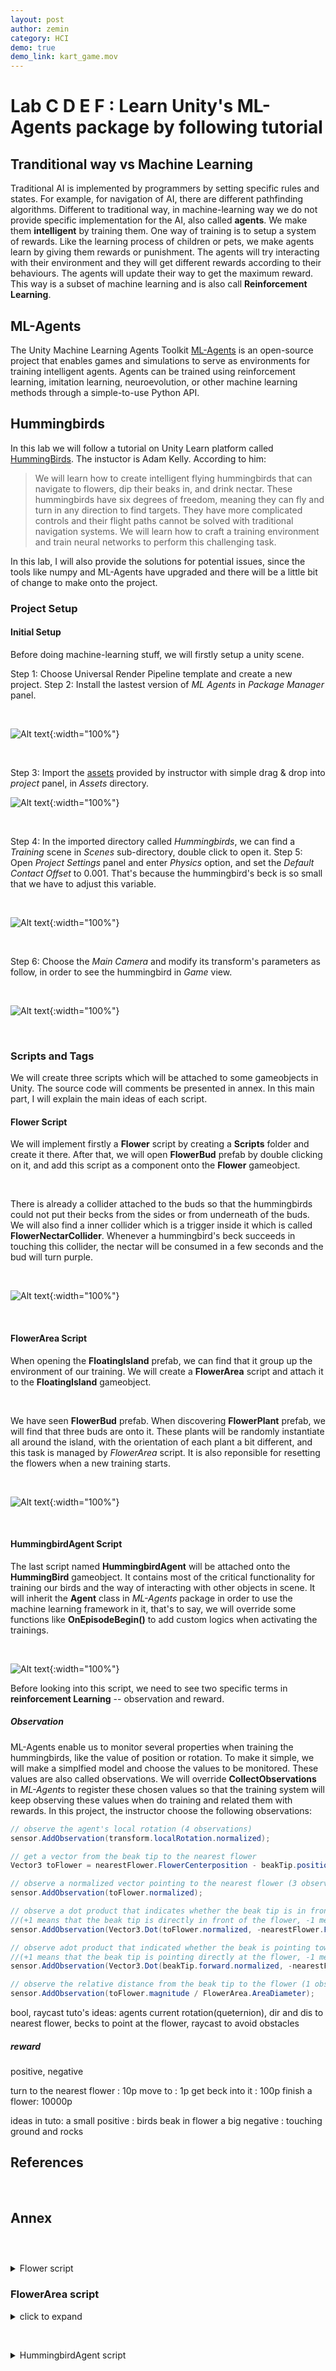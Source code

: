 ```yaml
---
layout: post
author: zemin 
category: HCI
demo: true
demo_link: kart_game.mov
---
```


# Lab C D E F : Learn Unity's ML-Agents package by following tutorial

## Tranditional way vs Machine Learning

Traditional AI is implemented by programmers by setting specific rules and states. For example, for navigation of AI, there are different pathfinding algorithms. Different to traditional way, in machine-learning way we do not provide specific implementation for the AI, also called **agents**. We make them **intelligent** by training them. One way of training is to setup a system of rewards. Like the learning process of children or pets, we make agents learn by giving them rewards or punishment. The agents will try interacting with their environment and they will get different rewards according to their behaviours. The agents will update their way to get the maximum reward. This way is a subset of machine learning and is also call **Reinforcement Learning**. 

## ML-Agents

The Unity Machine Learning Agents Toolkit [ML-Agents](https://github.com/Unity-Technologies/ml-agents) is an open-source project that enables games and simulations to serve as environments for training intelligent agents. Agents can be trained using reinforcement learning, imitation learning, neuroevolution, or other machine learning methods through a simple-to-use Python API.

## Hummingbirds

In this lab we will follow a tutorial on Unity Learn platform called [HummingBirds](https://learn.unity.com/course/ml-agents-hummingbirds). The instuctor is Adam Kelly. According to him:

> We will learn how to create intelligent flying hummingbirds that can navigate to flowers, dip their beaks in, and drink nectar. These hummingbirds have six degrees of freedom, meaning they can fly and turn in any direction to find targets. They have more complicated controls and their flight paths cannot be solved with traditional navigation systems. We will learn how to craft a training environment and train neural networks to perform this challenging task.

In this lab, I will also provide the solutions for potential issues, since the tools like numpy and ML-Agents have upgraded and there will be a little bit of change to make onto the project. 

### Project Setup

#### Initial Setup

Before doing machine-learning stuff, we will firstly setup a unity scene.

Step 1: Choose Universal Render Pipeline template and create a new project.
Step 2: Install the lastest version of *ML Agents* in *Package Manager* panel.

&nbsp;

![Alt text](https://raw.githubusercontent.com/zemin-xu/zemin-xu.github.io/master/assets/images/hci_lab2/install_ml_agents.png "install ML Agents package"){:width="100%"}

&nbsp;

Step 3: Import the [assets](https://connect-prd-cdn.unity.com/20200528/36d7a87b-2adb-4dfe-81eb-0444c5ab6e59/HummingbirdScene_1.0.zip?_ga=2.236592129.1011110539.1601564062-1920467459.1600701103) provided by instructor with simple drag & drop into *project* panel, in *Assets* directory. 

![Alt text](https://raw.githubusercontent.com/zemin-xu/zemin-xu.github.io/master/assets/images/hci_lab2/import_assets.png "import assets of projects made by instructor"){:width="100%"}

&nbsp;

Step 4: In the imported directory called *Hummingbirds*, we can find a *Training* scene in *Scenes* sub-directory, double click to open it.
Step 5: Open *Project Settings* panel and enter *Physics* option, and set the *Default Contact Offset* to 0.001. That's because the hummingbird's beck is so small that we have to adjust this variable. 

&nbsp;

![Alt text](https://raw.githubusercontent.com/zemin-xu/zemin-xu.github.io/master/assets/images/hci_lab2/change_contact_offset.png "change contact offset"){:width="100%"}

&nbsp;

Step 6: Choose the *Main Camera* and modify its transform's parameters as follow, in order to see the hummingbird in *Game* view.

&nbsp;

![Alt text](https://raw.githubusercontent.com/zemin-xu/zemin-xu.github.io/master/assets/images/hci_lab2/main_camera_parameters.png "main camera's transform values"){:width="100%"}

&nbsp;

### Scripts and Tags

We will create three scripts which will be attached to some gameobjects in Unity. The source code will comments be presented in annex. In this main part, I will explain the main ideas of each script.

#### Flower Script

We will implement firstly a **Flower** script by creating a **Scripts** folder and create it there. After that, we will open **FlowerBud** prefab by double clicking on it, and add this script as a component onto the **Flower** gameobject.

&nbsp;

There is already a collider attached to the buds so that the hummingbirds could not put their becks from the sides or from underneath of the buds. We will also find a inner collider which is a trigger inside it which is called **FlowerNectarCollider**. Whenever a hummingbird's beck succeeds in touching this collider, the nectar will be consumed in a few seconds and the bud will turn purple.

&nbsp;

![Alt text](https://raw.githubusercontent.com/zemin-xu/zemin-xu.github.io/master/assets/images/hci_lab2/flower_components.png "flower's components"){:width="100%"}

&nbsp;

#### FlowerArea Script

When opening the **FloatingIsland** prefab, we can find that it group up the environment of our training. We will create a **FlowerArea** script and attach it to the **FloatingIsland** gameobject.

&nbsp;

We have seen **FlowerBud** prefab. When discovering **FlowerPlant** prefab, we will find that three buds are onto it. These plants will be randomly instantiate all around the island, with the orientation of each plant a bit different, and this task is managed by *FlowerArea* script. It is also reponsible for resetting the flowers when a new training starts.

&nbsp;

![Alt text](https://raw.githubusercontent.com/zemin-xu/zemin-xu.github.io/master/assets/images/hci_lab2/floating_island_components.png "floating island's components"){:width="100%"}

&nbsp;

#### HummingbirdAgent Script

The last script named **HummingbirdAgent** will be attached onto the **HummingBird** gameobject. It contains most of the critical functionality for training our birds and the way of interacting with other objects in scene. It will inherit the **Agent** class in *ML-Agents* package in order to use the machine learning framework in it, that's to say, we will override some functions like **OnEpisodeBegin()** to add custom logics when activating the trainings.

&nbsp;

![Alt text](https://raw.githubusercontent.com/zemin-xu/zemin-xu.github.io/master/assets/images/hci_lab2/hummingbird_components.png "floating island's components"){:width="100%"}


Before looking into this script, we need to see two specific terms in **reinforcement Learning** -- observation and reward.

##### Observation

ML-Agents enable us to monitor several properties when training the hummingbirds, like the value of position or rotation. To make it simple, we will make a simplfied model and choose the values to be monitored. These values are also called observations. We will override **CollectObservations** in *ML-Agents* to register these chosen values so that the training system will keep observing these values when do training and related them with rewards. In this project, the instructor choose the following observations:

``` c#
// observe the agent's local rotation (4 observations)
sensor.AddObservation(transform.localRotation.normalized);

// get a vector from the beak tip to the nearest flower
Vector3 toFlower = nearestFlower.FlowerCenterposition - beakTip.position;

// observe a normalized vector pointing to the nearest flower (3 observations)
sensor.AddObservation(toFlower.normalized);

// observe a dot product that indicates whether the beak tip is in front of the flower
//(+1 means that the beak tip is directly in front of the flower, -1 means directly behind)
sensor.AddObservation(Vector3.Dot(toFlower.normalized, -nearestFlower.FlowerUpVector.normalized));

// observe adot product that indicated whether the beak is pointing toward the flower
//(+1 means that the beak tip is pointing directly at the flower, -1 means directly away
sensor.AddObservation(Vector3.Dot(beakTip.forward.normalized, -nearestFlower.FlowerUpVector.normalized));

// observe the relative distance from the beak tip to the flower (1 observation)
sensor.AddObservation(toFlower.magnitude / FlowerArea.AreaDiameter);
```

bool, raycast
tuto's ideas: agents current rotation(queternion), dir and dis to nearest flower, becks to point at the flower, raycast to avoid obstacles

##### reward

positive, negative

turn to the nearest flower : 10p
move to : 1p
get beck into it : 100p
finish a flower: 10000p

   
ideas in tuto:
a small positive : birds beak in flower
a big negative : touching ground and rocks

## References

&nbsp;

## Annex

### &nbsp; 

<details>
<summary>Flower script</summary>

``` c#
using System;
using System.Collections;
using System.Collections.Generic;
using UnityEngine;

/// <summary>
/// Manages a single flower with nectar
/// </summary>
public class Flower : MonoBehaviour
{
    [Tooltip("The color when the flower is full")]
    public Color fullFlowerColor = new Color(1f, 0f, .3f);

    [Tooltip("The color when the flower is empty")]
    public Color emptyFlowerColor = new Color(.5f, 0f, 1f);

    /// <summary>
    /// The trigger collider representing the nectar
    /// </summary>
    [HideInInspector]
    public Collider nectarCollider;

    // The solid collider representing the flower petals
    private Collider flowerCollider;

    // The flower's material
    private Material flowerMaterial;

    /// <summary>
    /// A vector pointing straight out of the flower
    /// </summary>
    public Vector3 FlowerUpVector
    {
        get
        {
            return nectarCollider.transform.up;
        }
    }

    /// <summary>
    /// The center position of the nectar collider
    /// </summary>
    public Vector3 FlowerCenterPosition
    {
        get
        {
            return nectarCollider.transform.position;
        }
    }

    /// <summary>
    /// The amount of nectar remaining in the flower
    /// </summary>
    public float NectarAmount { get; private set; }

    /// <summary>
    /// Whether the flower has any nectar remaining
    /// </summary>
    public bool HasNectar
    {
        get
        {
            return NectarAmount > 0f;
        }
    }

    /// <summary>
    /// Attempts to remove nectar from the flower
    /// </summary>
    /// <param name="amount">The amount of nectar to remove</param>
    /// <returns>The actual amount successfully removed</returns>
    public float Feed(float amount)
    {
        // Track how much nectar was successfully taken (cannot take more than is available)
        float nectarTaken = Mathf.Clamp(amount, 0f, NectarAmount);

        // Subtract the nectar
        NectarAmount -= amount;

        if (NectarAmount <= 0)
        {
            // No nectar remaining
            NectarAmount = 0;

            // Disable the flower and nectar colliders
            flowerCollider.gameObject.SetActive(false);
            nectarCollider.gameObject.SetActive(false);

            // Change the flower color to indicate that it is empty
            flowerMaterial.SetColor("_BaseColor", emptyFlowerColor);
        }

        // Return the amount of nectar that was taken
        return nectarTaken;
    }

    /// <summary>
    /// Resets the flower
    /// </summary>
    public void ResetFlower()
    {
        // Refill the nectar
        NectarAmount = 1f;

        // Enable the flower and nectar colliders
        flowerCollider.gameObject.SetActive(true);
        nectarCollider.gameObject.SetActive(true);

        // Change the flower color to indicate that it is full
        flowerMaterial.SetColor("_BaseColor", fullFlowerColor);
    }

    /// <summary>
    /// Called when the flower wakes up
    /// </summary>
    private void Awake()
    {
        // Find the flower's mesh renderer and get the main material
        MeshRenderer meshRenderer = GetComponent<MeshRenderer>();
        flowerMaterial = meshRenderer.material;

        // Find flower and nectar colliders
        flowerCollider = transform.Find("FlowerCollider").GetComponent<Collider>();
        nectarCollider = transform.Find("FlowerNectarCollider").GetComponent<Collider>();
    }
}
```

</p>
</details>  

### FlowerArea script 

<details>
<summary>click to expand</summary>
<p>

```c#
using System.Collections;
using System.Collections.Generic;
using UnityEngine;

/// <summary>
/// Manages a collection of flower plants and attached flowers
/// </summary>
public class FlowerArea : MonoBehaviour
{
    // The diameter of the area where the agent and flowers can be
    // used for observing relative distance from agent to flower
    public const float AreaDiameter = 20f;

    // The list of all flower plants in this flower area (flower plants have multiple flowers)
    private List<GameObject> flowerPlants;

    // A lookup dictionary for looking up a flower from a nectar collider
    private Dictionary<Collider, Flower> nectarFlowerDictionary;

    /// <summary>
    /// The list of all flowers in the flower area
    /// </summary>
    public List<Flower> Flowers { get; private set; }

    /// <summary>
    /// Reset the flowers and flower plants
    /// </summary>
    public void ResetFlowers()
    {
        // Rotate each flower plant around the Y axis and subtly around X and Z
        foreach (GameObject flowerPlant in flowerPlants)
        {
            float xRotation = UnityEngine.Random.Range(-5f, 5f);
            float yRotation = UnityEngine.Random.Range(-180f, 180f);
            float zRotation = UnityEngine.Random.Range(-5f, 5f);
            flowerPlant.transform.localRotation = Quaternion.Euler(xRotation, yRotation, zRotation);
        }

        // Reset each flower
        foreach (Flower flower in Flowers)
        {
            flower.ResetFlower();
        }
    }

    /// <summary>
    /// Gets the <see cref="Flower"/> that a nectar collider belongs to
    /// </summary>
    /// <param name="collider">The nectar collider</param>
    /// <returns>The matching flower</returns>
    public Flower GetFlowerFromNectar(Collider collider)
    {
        return nectarFlowerDictionary[collider];
    }

    /// <summary>
    /// Called when the area wakes up
    /// </summary>
    private void Awake()
    {
        // Initialize variables
        flowerPlants = new List<GameObject>();
        nectarFlowerDictionary = new Dictionary<Collider, Flower>();
        Flowers = new List<Flower>();
    }

    /// <summary>
    /// Called when the game starts
    /// </summary>
    private void Start()
    {
        // Find all flowers that are children of this GameObject/Transform
        FindChildFlowers(transform);
    }

    /// <summary>
    /// Recursively finds all flowers and flower plants that are children of a parent transform
    /// </summary>
    /// <param name="parent">The parent of the children to check</param>
    private void FindChildFlowers(Transform parent)
    {
        for (int i = 0; i < parent.childCount; i++)
        {
            Transform child = parent.GetChild(i);

            if (child.CompareTag("flower_plant"))
            {
                // Found a flower plant, add it to the flowerPlants list
                flowerPlants.Add(child.gameObject);

                // Look for flowers within the flower plant
                FindChildFlowers(child);
            }
            else
            {
                // Not a flower plant, look for a Flower component
                Flower flower = child.GetComponent<Flower>();
                if (flower != null)
                {
                    // Found a flower, add it to the Flowers list
                    Flowers.Add(flower);

                    // Add the nectar collider to the lookup dictionary
                    nectarFlowerDictionary.Add(flower.nectarCollider, flower);

                    // Note: there are no flowers that are children of other flowers
                }
                else
                {
                    // Flower component not found, so check children
                    FindChildFlowers(child);
                }
            }
        }
    }
}
```

</p>
</details>

&nbsp;

<details>
<summary>HummingbirdAgent script</summary>

``` c#
using System;
using System.Collections;
using System.Collections.Generic;
using Unity.MLAgents;
using Unity.MLAgents.Sensors;
using UnityEngine;

/// <summary>
/// A hummingbird Machine Learning Agent
/// </summary>
public class HummingbirdAgent : Agent
{
    [Tooltip("Force to apply when moving")]
    public float moveForce = 2f;

    [Tooltip("Speed to pitch up or down")]
    public float pitchSpeed = 100f;

    [Tooltip("Speed to rotate around the up axis")]
    public float yawSpeed = 100f;

    [Tooltip("Transform at the tip of the beak")]
    public Transform beakTip;

    [Tooltip("The agent's camera")]
    public Camera agentCamera;

    [Tooltip("Whether this is training mode or gameplay mode")]
    public bool trainingMode;

    // The rigidbody of the agent
    new private Rigidbody rigidbody;

    // The flower area that the agent is in
    private FlowerArea flowerArea;

    // The nearest flower to the agent
    private Flower nearestFlower;

    // Allows for smoother pitch changes
    private float smoothPitchChange = 0f;

    // Allows for smoother yaw changes
    private float smoothYawChange = 0f;

    // Maximum angle that the bird can pitch up or down
    private const float MaxPitchAngle = 80f;

    // Maximum distance from the beak tip to accept nectar collision
    private const float BeakTipRadius = 0.008f;

    // Whether the agent is frozen (intentionally not flying)
    private bool frozen = false;

    /// <summary>
    /// The amount of nectar the agent has obtained this episode
    /// </summary>
    public float NectarObtained { get; private set; }

    /// <summary>
    /// Initialize the agent
    /// </summary>
    public override void Initialize()
    {
        rigidbody = GetComponent<Rigidbody>();
        flowerArea = GetComponentInParent<FlowerArea>();

        // If not training mode, no max step, play forever
        if (!trainingMode) MaxStep = 0;
    }

    /// <summary>
    /// Reset the agent when an episode begins
    /// </summary>
    public override void OnEpisodeBegin()
    {
        if (trainingMode)
        {
            // Only reset flowers in training when there is one agent per area
            flowerArea.ResetFlowers();
        }

        // Reset nectar obtained
        NectarObtained = 0f;

        // Zero out velocities so that movement stops before a new episode begins
        rigidbody.velocity = Vector3.zero;
        rigidbody.angularVelocity = Vector3.zero;

        // Default to spawning in front of a flower
        bool inFrontOfFlower = true;
        if (trainingMode)
        {
            // Spawn in front of flower 50% of the time during training
            inFrontOfFlower = UnityEngine.Random.value > .5f;
        }

        // Move the agent to a new random position
        MoveToSafeRandomPosition(inFrontOfFlower);

        // Recalculate the nearest flower now that the agent has moved
        UpdateNearestFlower();
    }

    /// <summary>
    /// Called when and action is received from either the player input or the neural network
    /// 
    /// vectorAction[i] represents:
    /// Index 0: move vector x (+1 = right, -1 = left)
    /// Index 1: move vector y (+1 = up, -1 = down)
    /// Index 2: move vector z (+1 = forward, -1 = backward)
    /// Index 3: pitch angle (+1 = pitch up, -1 = pitch down)
    /// Index 4: yaw angle (+1 = turn right, -1 = turn left)
    /// </summary>
    /// <param name="vectorAction">The actions to take</param>
    public override void OnActionReceived(float[] vectorAction)
    {
        // Don't take actions if frozen
        if (frozen) return;

        // Calculate movement vector
        Vector3 move = new Vector3(vectorAction[0], vectorAction[1], vectorAction[2]);

        // Add force in the direction of the move vector
        rigidbody.AddForce(move * moveForce);

        // Get the current rotation
        Vector3 rotationVector = transform.rotation.eulerAngles;

        // Calculate pitch and yaw rotation
        float pitchChange = vectorAction[3];
        float yawChange = vectorAction[4];

        // Calculate smooth rotation changes
        smoothPitchChange = Mathf.MoveTowards(smoothPitchChange, pitchChange, 2f * Time.fixedDeltaTime);
        smoothYawChange = Mathf.MoveTowards(smoothYawChange, yawChange, 2f * Time.fixedDeltaTime);

        // Calculate new pitch and yaw based on smoothed values
        // Clamp  pitch to avoid flipping upside down
        float pitch = rotationVector.x + smoothPitchChange * Time.fixedDeltaTime * pitchSpeed;
        if (pitch > 180f) pitch -= 360f;
        pitch = Mathf.Clamp(pitch, -MaxPitchAngle, MaxPitchAngle);

        float yaw = rotationVector.y + smoothYawChange * Time.fixedDeltaTime * yawSpeed;

        // Apply the new rotation
        transform.rotation = Quaternion.Euler(pitch, yaw, 0f);
    }

    /// <summary>
    /// Collect vector observations from the environment
    /// </summary>
    /// <param name="sensor">The vector sensor</param>
    public override void CollectObservations(VectorSensor sensor)
    {
        // If nearestFlower is null, observe an empty array and return early
        if (nearestFlower == null)
        {
            sensor.AddObservation(new float[10]);
            return;
        }

        // Observe the agent's local rotation (4 observations)
        sensor.AddObservation(transform.localRotation.normalized);

        // Get a vector from the beak tip to the nearest flower
        Vector3 toFlower = nearestFlower.FlowerCenterPosition - beakTip.position;

        // Observe a normalized vector pointing to the nearest flower (3 observations)
        sensor.AddObservation(toFlower.normalized);

        // Observe a dot product that indicates whether the beak tip is in front of the flower (1 observation)
        // (+1 means that the beak tip is directly in front of the flower, -1 means directly behind)
        sensor.AddObservation(Vector3.Dot(toFlower.normalized, -nearestFlower.FlowerUpVector.normalized));

        // Observe a dot product that indicates whether the beak is pointing toward the flower (1 observation)
        // (+1 means that the beak is pointing directly at the flower, -1 means directly away)
        sensor.AddObservation(Vector3.Dot(beakTip.forward.normalized, -nearestFlower.FlowerUpVector.normalized));

        // Observe the relative distance from the beak tip to the flower (1 observation)
        sensor.AddObservation(toFlower.magnitude / FlowerArea.AreaDiameter);

        // 10 total observations
    }

    /// <summary>
    /// When Behavior Type is set to "Heuristic Only" on the agent's Behavior Parameters,
    /// this function will be called. Its return values will be fed into
    /// <see cref="OnActionReceived(float[])"/> instead of using the neural network
    /// </summary>
    /// <param name="actionsOut">And output action array</param>
    public override void Heuristic(float[] actionsOut)
    {
        // Create placeholders for all movement/turning
        Vector3 forward = Vector3.zero;
        Vector3 left = Vector3.zero;
        Vector3 up = Vector3.zero;
        float pitch = 0f;
        float yaw = 0f;

        // Convert keyboard inputs to movement and turning
        // All values should be between -1 and +1

        // Forward/backward
        if (Input.GetKey(KeyCode.W)) forward = transform.forward;
        else if (Input.GetKey(KeyCode.S)) forward = -transform.forward;

        // Left/right
        if (Input.GetKey(KeyCode.A)) left = -transform.right;
        else if (Input.GetKey(KeyCode.D)) left = transform.right;

        // Up/down
        if (Input.GetKey(KeyCode.E)) up = transform.up;
        else if (Input.GetKey(KeyCode.C)) up = -transform.up;

        // Pitch up/down
        if (Input.GetKey(KeyCode.UpArrow)) pitch = 1f;
        else if (Input.GetKey(KeyCode.DownArrow)) pitch = -1f;

        // Turn left/right
        if (Input.GetKey(KeyCode.LeftArrow)) yaw = -1f;
        else if (Input.GetKey(KeyCode.RightArrow)) yaw = 1f;

        // Combine the movement vectors and normalize
        Vector3 combined = (forward + left + up).normalized;

        // Add the 3 movement values, pitch, and yaw to the actionsOut array
        actionsOut[0] = combined.x;
        actionsOut[1] = combined.y;
        actionsOut[2] = combined.z;
        actionsOut[3] = pitch;
        actionsOut[4] = yaw;
    }

    /// <summary>
    /// Prevent the agent from moving and taking actions
    /// </summary>
    public void FreezeAgent()
    {
        Debug.Assert(trainingMode == false, "Freeze/Unfreeze not supported in training");
        frozen = true;
        rigidbody.Sleep();
    }

    /// <summary>
    /// Resume agent movement and actions
    /// </summary>
    public void UnfreezeAgent()
    {
        Debug.Assert(trainingMode == false, "Freeze/Unfreeze not supported in training");
        frozen = false;
        rigidbody.WakeUp();
    }

    /// <summary>
    /// Move the agent to a safe random position (i.e. does not collide with anything)
    /// If in front of flower, also point the beak at the flower
    /// </summary>
    /// <param name="inFrontOfFlower">Whether to choose a spot in front of a flower</param>
    private void MoveToSafeRandomPosition(bool inFrontOfFlower)
    {
        bool safePositionFound = false;
        int attemptsRemaining = 100; // Prevent an infinite loop
        Vector3 potentialPosition = Vector3.zero;
        Quaternion potentialRotation = new Quaternion();

        // Loop until a safe position is found or we run out of attempts
        while (!safePositionFound && attemptsRemaining > 0)
        {
            attemptsRemaining--;
            if (inFrontOfFlower)
            {
                // Pick a random flower
                Flower randomFlower = flowerArea.Flowers[UnityEngine.Random.Range(0, flowerArea.Flowers.Count)];

                // Position 10 to 20 cm in front of the flower
                float distanceFromFlower = UnityEngine.Random.Range(.1f, .2f);
                potentialPosition = randomFlower.transform.position + randomFlower.FlowerUpVector * distanceFromFlower;

                // Point beak at flower (bird's head is center of transform)
                Vector3 toFlower = randomFlower.FlowerCenterPosition - potentialPosition;
                potentialRotation = Quaternion.LookRotation(toFlower, Vector3.up);
            }
            else
            {
                // Pick a random height from the ground
                float height = UnityEngine.Random.Range(1.2f, 2.5f);

                // Pick a random radius from the center of the area
                float radius = UnityEngine.Random.Range(2f, 7f);

                // Pick a random direction rotated around the y axis
                Quaternion direction = Quaternion.Euler(0f, UnityEngine.Random.Range(-180f, 180f), 0f);

                // Combine height, radius, and direction to pick a potential position
                potentialPosition = flowerArea.transform.position + Vector3.up * height + direction * Vector3.forward * radius;

                // Choose and set random starting pitch and yaw
                float pitch = UnityEngine.Random.Range(-60f, 60f);
                float yaw = UnityEngine.Random.Range(-180f, 180f);
                potentialRotation = Quaternion.Euler(pitch, yaw, 0f);
            }

            // Check to see if the agent will collide with anything
            Collider[] colliders = Physics.OverlapSphere(potentialPosition, 0.05f);

            // Safe position has been found if no colliders are overlapped
            safePositionFound = colliders.Length == 0;
        }

        Debug.Assert(safePositionFound, "Could not find a safe position to spawn");

        // Set the position and rotation
        transform.position = potentialPosition;
        transform.rotation = potentialRotation;
    }

    /// <summary>
    /// Update the nearest flower to the agent
    /// </summary>
    private void UpdateNearestFlower()
    {
        foreach (Flower flower in flowerArea.Flowers)
        {
            if (nearestFlower == null && flower.HasNectar)
            {
                // No current nearest flower and this flower has nectar, so set to this flower
                nearestFlower = flower;
            }
            else if (flower.HasNectar)
            {
                // Calculate distance to this flower and distance to the current nearest flower
                float distanceToFlower = Vector3.Distance(flower.transform.position, beakTip.position);
                float distanceToCurrentNearestFlower = Vector3.Distance(nearestFlower.transform.position, beakTip.position);

                // If current nearest flower is empty OR this flower is closer, update the nearest flower
                if (!nearestFlower.HasNectar || distanceToFlower < distanceToCurrentNearestFlower)
                {
                    nearestFlower = flower;
                }
            }
        }
    }

    /// <summary>
    /// Called when the agent's collider enters a trigger collider
    /// </summary>
    /// <param name="other">The trigger collider</param>
    private void OnTriggerEnter(Collider other)
    {
        TriggerEnterOrStay(other);
    }

    /// <summary>
    /// Called when the agent's collider stays in a trigger collider
    /// </summary>
    /// <param name="other">The trigger collider</param>
    private void OnTriggerStay(Collider other)
    {
        TriggerEnterOrStay(other);
    }

    /// <summary>
    /// Handles when the agen'ts collider enters or stays in a trigger collider
    /// </summary>
    /// <param name="collider">The trigger collider</param>
    private void TriggerEnterOrStay(Collider collider)
    {
        // Check if agent is colliding with nectar
        if (collider.CompareTag("nectar"))
        {
            Vector3 closestPointToBeakTip = collider.ClosestPoint(beakTip.position);

            // Check if the closest collision point is close to the beak tip
            // Note: a collision with anything but the beak tip should not count
            if (Vector3.Distance(beakTip.position, closestPointToBeakTip) < BeakTipRadius)
            {
                // Look up the flower for this nectar collider
                Flower flower = flowerArea.GetFlowerFromNectar(collider);

                // Attempt to take .01 nectar
                // Note: this is per fixed timestep, meaning it happens every .02 seconds, or 50x per second
                float nectarReceived = flower.Feed(.01f);

                // Keep track of nectar obtained
                NectarObtained += nectarReceived;

                if (trainingMode)
                {
                    // Calculate reward for getting nectar
                    float bonus = .02f * Mathf.Clamp01(Vector3.Dot(transform.forward.normalized, -nearestFlower.FlowerUpVector.normalized));
                    AddReward(.01f + bonus);
                }

                // If flower is empty, update the nearest flower
                if (!flower.HasNectar)
                {
                    UpdateNearestFlower();
                }
            }
        }
    }

    /// <summary>
    /// Called when the agent collides with something solid
    /// </summary>
    /// <param name="collision">The collision info</param>
    private void OnCollisionEnter(Collision collision)
    {
        if (trainingMode && collision.collider.CompareTag("boundary"))
        {
            // Collided with the area boundary, give a negative reward
            AddReward(-.5f);
        }
    }

    /// <summary>
    /// Called every frame
    /// </summary>
    private void Update()
    {
        // Draw a line from the beak tip to the nearest flower
        if (nearestFlower != null)
            Debug.DrawLine(beakTip.position, nearestFlower.FlowerCenterPosition, Color.green);
    }

    /// <summary>
    /// Called every .02 seconds
    /// </summary>
    private void FixedUpdate()
    {
        // Avoids scenario where nearest flower nectar is stolen by opponent and not updated
        if (nearestFlower != null && !nearestFlower.HasNectar)
            UpdateNearestFlower();
    }
}
```

</details>  
&nbsp;

